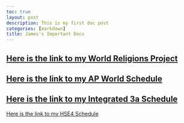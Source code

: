 ```yaml
---
toc: true
layout: post
description: This is my first doc post
categories: [markdown]
title: James's Important Docs
---
```


[Here is the link to my World Religions Project](https://docs.google.com/document/d/1JE6W8qQAauBWcDGJjLpTkCi0GYQK5xBb3eE8pb0Gggs/edit)
---

[Here is the link to my AP World Schedule](https://docs.google.com/document/d/1fXL7oppzt18p0isVZez79lDZ5vwqPqASgRmeVQd9tjE/edit)
---

[Here is the link to my Integrated 3a Schedule](https://docs.google.com/document/d/1aI_BJORFEkLuE7Q6xc5MRPZno6jRKCvWmNq9AG3nTAU/edit)
---

[Here is the link to my HSE4 Schedule](https://docs.google.com/document/d/125j4LCRtl2LSK50yIZsxZMzr62yVaQN4G4Cf29O4dqE/edit)